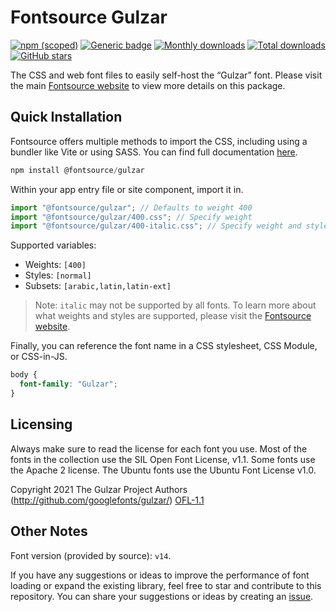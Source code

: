 # Fontsource Gulzar

[![npm (scoped)](https://img.shields.io/npm/v/@fontsource/gulzar?color=brightgreen)](https://www.npmjs.com/package/@fontsource/gulzar) [![Generic badge](https://img.shields.io/badge/fontsource-passing-brightgreen)](https://github.com/fontsource/fontsource) [![Monthly downloads](https://badgen.net/npm/dm/@fontsource/gulzar)](https://github.com/fontsource/fontsource) [![Total downloads](https://badgen.net/npm/dt/@fontsource/gulzar)](https://github.com/fontsource/fontsource) [![GitHub stars](https://img.shields.io/github/stars/fontsource/fontsource.svg?style=social&label=Star)](https://github.com/fontsource/fontsource/stargazers)

The CSS and web font files to easily self-host the “Gulzar” font. Please visit the main [Fontsource website](https://fontsource.org/fonts/gulzar) to view more details on this package.

## Quick Installation

Fontsource offers multiple methods to import the CSS, including using a bundler like Vite or using SASS. You can find full documentation [here](https://fontsource.org/docs/getting-started/introduction).

```javascript
npm install @fontsource/gulzar
```

Within your app entry file or site component, import it in.

```javascript
import "@fontsource/gulzar"; // Defaults to weight 400
import "@fontsource/gulzar/400.css"; // Specify weight
import "@fontsource/gulzar/400-italic.css"; // Specify weight and style
```

Supported variables:
- Weights: `[400]`
- Styles: `[normal]`
- Subsets: `[arabic,latin,latin-ext]`

> Note: `italic` may not be supported by all fonts. To learn more about what weights and styles are supported, please visit the [Fontsource website](https://fontsource.org/fonts/gulzar).

Finally, you can reference the font name in a CSS stylesheet, CSS Module, or CSS-in-JS.

```css
body {
  font-family: "Gulzar";
}
```

## Licensing
Always make sure to read the license for each font you use. Most of the fonts in the collection use the SIL Open Font License, v1.1. Some fonts use the Apache 2 license. The Ubuntu fonts use the Ubuntu Font License v1.0.

Copyright 2021 The Gulzar Project Authors (http://github.com/googlefonts/gulzar/)
[OFL-1.1](https://openfontlicense.org)

## Other Notes
Font version (provided by source): `v14`.

If you have any suggestions or ideas to improve the performance of font loading or expand the existing library, feel free to star and contribute to this repository. You can share your suggestions or ideas by creating an [issue](https://github.com/fontsource/fontsource/issues).